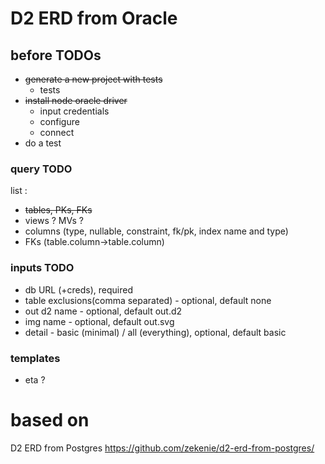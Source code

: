 # D2 ERD from Oracle

## before TODOs   
 - ~~generate a new project with tests~~
   -  tests
 - ~~install node oracle driver~~
   - input credentials
   - configure
   - connect
 - do a test
 

### query TODO
list :
 - ~~tables, PKs, FKs~~
 - views ? MVs ? 
 - columns (type, nullable, constraint, fk/pk, index name and type)
 - FKs (table.column->table.column)

### inputs TODO
 - db URL (+creds), required
 - table exclusions(comma separated) - optional, default none
 - out d2 name - optional, default out.d2
 - img name - optional, default out.svg
 - detail - basic (minimal) / all (everything), optional, default basic

### templates
 - eta ?

# based on
D2 ERD from Postgres
https://github.com/zekenie/d2-erd-from-postgres/
